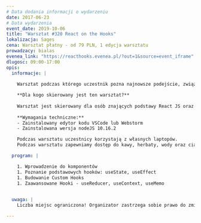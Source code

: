 ```yaml
---
# Data dodania informacji o wydarzeniu
date: 2017-06-23
# Data wydarzenia
event_date: 2019-10-06
title: "Warsztat #320 React on the Hooks"
lokalizacja: Sages
cena: Warsztat płatny - od 79 PLN, 1 edycja warsztatu
prowadzacy: bialas
evenea_link: "https://reacthooks.evenea.pl/?out=1&source=event_iframe"
dlugosc: 09:00-17:00
opis:
  informacje: |
    
    Warsztat podczas którego uczestnik pozna najnowsze podejście, związane z tworzeniem komponentów. Od wersji 16.8, React umożliwia tworzenie komponentów funkcyjnych z obsługą stanu. Podczas warsztatu poznamy podstawowe i bardziej zaawansowane Hooki oraz na przykładzie żywej aplikacji przekonamy się, czy jest możliwość, żeby napisany kod był do 90% czystszy.

    **Dla kogo skierowany jest ten warsztat?**
    
    Warsztat jest skierowany dla osób znających podstawy React JS oraz ES6, chcących poznać techniki tworzenia komponentów z wykorzystaniem React Hooks.
 
    **Wymagania techniczne:**
    - Zainstalowany edytor kodu VSCode lub Webstorm
    - Zainstalowana wersja nodeJS 10.16.2

    Podczas warsztatu uczestnicy korzystają z własnych laptopów.
    Podczas warsztatu zapewniamy dostęp do kawy, herbaty, wody oraz ciastek. W porze obiadowej zapewniamy pizzę w wersji mięsnej lub wegetariańskiej.

  program: |

    1. Wprowadzenie do komponentów
    1. Poznanie podstawowych hooków: useState, useEffect
    1. Budowanie Custom Hooks
    1. Zaawansowane Hooki - useReducer, useContext, useMemo
    

  uwaga: |
    Liczba miejsc ograniczona! Organizator zastrzega sobie prawo do zmiany lokalizacji wydarzenia oraz jego odwołania w przypadku niezgłoszenia się minimalnej liczby uczestników.

---
```

